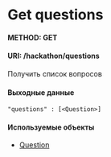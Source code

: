 # Get questions
#### METHOD: GET 
#### URI: /hackathon/questions

Получить список вопросов

#### Выходные данные
    
    "questions" : [<Question>]

#### Используемые объекты

* [Question](../Question.md)